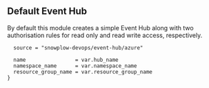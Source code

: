 ## Default Event Hub

By default this module creates a simple Event Hub along with two authorisation rules for read only and read write access, respectively.

```hcl
  source = "snowplow-devops/event-hub/azure"

  name                = var.hub_name
  namespace_name      = var.namespace_name
  resource_group_name = var.resource_group_name
}
```
 